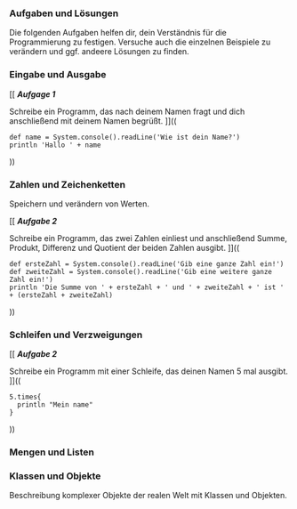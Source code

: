 ### Aufgaben und Lösungen

Die folgenden Aufgaben helfen dir, dein Verständnis für die Programmierung zu festigen. Versuche auch die einzelnen Beispiele zu verändern und ggf. andeere Lösungen zu finden.

### Eingabe und Ausgabe
[[
***Aufgage 1***

Schreibe ein Programm, das nach deinem Namen fragt und dich anschließend mit deinem Namen begrüßt.
]]((
```
def name = System.console().readLine('Wie ist dein Name?')
println 'Hallo ' + name
```
))

### Zahlen und Zeichenketten

Speichern und verändern von Werten.

[[
***Aufgabe 2***

Schreibe ein Programm, das zwei Zahlen einliest und anschließend Summe, Produkt, Differenz und Quotient der beiden Zahlen ausgibt.
]]((
```
def ersteZahl = System.console().readLine('Gib eine ganze Zahl ein!')
def zweiteZahl = System.console().readLine('Gib eine weitere ganze Zahl ein!')
println 'Die Summe von ' + ersteZahl + ' und ' + zweiteZahl + ' ist ' + (ersteZahl + zweiteZahl)
```
))

### Schleifen und Verzweigungen

[[
***Aufgabe 2***

Schreibe ein Programm mit einer Schleife, das deinen Namen 5 mal ausgibt.
]]((
```
5.times{
  println "Mein name"
}
```
  ))


### Mengen und Listen

### Klassen und Objekte

Beschreibung komplexer Objekte der realen Welt mit Klassen und Objekten.

